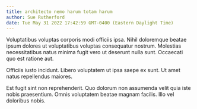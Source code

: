```yaml
---
title: architecto nemo harum totam harum
author: Sue Rutherford
date: Tue May 31 2022 17:42:59 GMT-0400 (Eastern Daylight Time)
---
```

Voluptatibus voluptas corporis modi officiis ipsa. Nihil doloremque beatae ipsum dolores ut voluptatibus voluptas consequatur nostrum. Molestias necessitatibus natus minima fugit vero ut deserunt nulla sunt. Occaecati quo est ratione aut.

 Officiis iusto incidunt. Libero voluptatem ut ipsa saepe ex sunt. Ut amet natus repellendus maiores.

 Est fugit sint non reprehenderit. Quo dolorum non assumenda velit quia iste nobis praesentium. Omnis voluptatem beatae magnam facilis. Illo vel doloribus nobis.